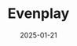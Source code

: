 ---  
layout: startup_page  
title: "Evenplay"  
id: "skillmoney.com"  
permalink: "/evenplayskillmoney.com01212025/"  
website: "https://www.skillmoney.com/"  
funding_round: ""  
funding_amount: "$10M"  
investors: "EP Golf Ventures"  
about: "Evenplay is a technology company that uses patented AI to create skill-based gaming experiences where players can win points and money with every swing. They partner with golf simulators and other venues, offering various game modes including solo play, friend challenges, and tournaments. Their unique value proposition is bringing the excitement of cash competitions to off-course golf."  
markets: "Gaming, Sports Technology, AI, Digital Entertainment, Fantasy Sports"  
hq: "Las Vegas, Nevada, United States"  
founded_year: "2020"  
linkedin: "https://www.linkedin.com/company/evenplay"  
twitter: ""  
instagram: ""  
facebook: ""  
crunchbase: "https://www.crunchbase.com/organization/super-money-games"  
pitchbook: ""  

date_display: "21-Jan-2025"  
date: "2025-01-21"

# SEO Optimization  
meta_title: "Evenplay -  Funding ($10M)"  
meta_description: "Evenplay, Evenplay is a technology company that uses patented AI to create skill-based gaming experiences where players can win points and money with every swin..."  
meta_keywords: "Evenplay, Gaming, Sports Technology, AI, Digital Entertainment, Fantasy Sports,  funding"  
canonical_url: "https://startup.projectstartups.com/evenplayskillmoney.com01212025/"  
---